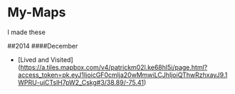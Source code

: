 My-Maps
=======
I made these

##2014
####December
* [Lived and Visited] (https://a.tiles.mapbox.com/v4/patrickm02l.ke68hl5i/page.html?access_token=pk.eyJ1IjoicGF0cmlja20wMmwiLCJhIjoiQThwRzhxayJ9.1WPRU-ujCTslH7pW2_Cskg#3/38.89/-75.41) 

